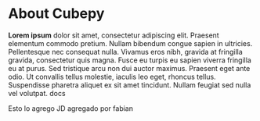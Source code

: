 # About Cubepy

**Lorem ipsum** dolor sit amet, consectetur adipiscing elit. Praesent elementum commodo pretium. Nullam bibendum congue sapien in ultricies. Pellentesque nec consequat nulla. Vivamus eros nibh, gravida at fringilla gravida, consectetur quis magna. Fusce eu turpis eu sapien viverra fringilla eu at purus. Sed tristique arcu non dui auctor maximus. Praesent eget ante odio. Ut convallis tellus molestie, iaculis leo eget, rhoncus tellus. Suspendisse pharetra aliquet ex sit amet tincidunt. Nullam feugiat sed nulla vel volutpat. docs


Esto lo agrego JD
agregado por fabian



<!--stackedit_data:
eyJoaXN0b3J5IjpbLTEyNjc3MDU5NjcsLTI0MzgyMDMyOCwxND
IyMTc0NDA2LC0xMzAzNDA0NTE4LDQ2NjIyNDI2MCw5MDE1Mzgw
OTYsMjY4MjE0NjM2XX0=
-->